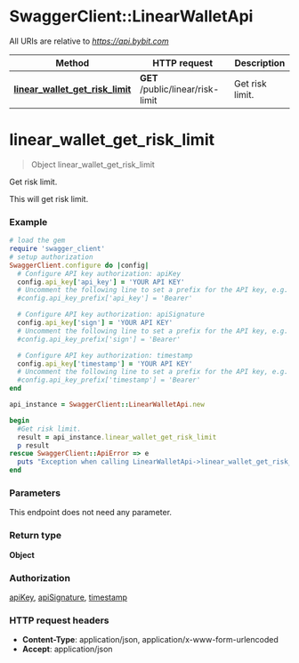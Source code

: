 # SwaggerClient::LinearWalletApi

All URIs are relative to *https://api.bybit.com*

Method | HTTP request | Description
------------- | ------------- | -------------
[**linear_wallet_get_risk_limit**](LinearWalletApi.md#linear_wallet_get_risk_limit) | **GET** /public/linear/risk-limit | Get risk limit.


# **linear_wallet_get_risk_limit**
> Object linear_wallet_get_risk_limit

Get risk limit.

This will get risk limit.

### Example
```ruby
# load the gem
require 'swagger_client'
# setup authorization
SwaggerClient.configure do |config|
  # Configure API key authorization: apiKey
  config.api_key['api_key'] = 'YOUR API KEY'
  # Uncomment the following line to set a prefix for the API key, e.g. 'Bearer' (defaults to nil)
  #config.api_key_prefix['api_key'] = 'Bearer'

  # Configure API key authorization: apiSignature
  config.api_key['sign'] = 'YOUR API KEY'
  # Uncomment the following line to set a prefix for the API key, e.g. 'Bearer' (defaults to nil)
  #config.api_key_prefix['sign'] = 'Bearer'

  # Configure API key authorization: timestamp
  config.api_key['timestamp'] = 'YOUR API KEY'
  # Uncomment the following line to set a prefix for the API key, e.g. 'Bearer' (defaults to nil)
  #config.api_key_prefix['timestamp'] = 'Bearer'
end

api_instance = SwaggerClient::LinearWalletApi.new

begin
  #Get risk limit.
  result = api_instance.linear_wallet_get_risk_limit
  p result
rescue SwaggerClient::ApiError => e
  puts "Exception when calling LinearWalletApi->linear_wallet_get_risk_limit: #{e}"
end
```

### Parameters
This endpoint does not need any parameter.

### Return type

**Object**

### Authorization

[apiKey](../README.md#apiKey), [apiSignature](../README.md#apiSignature), [timestamp](../README.md#timestamp)

### HTTP request headers

 - **Content-Type**: application/json, application/x-www-form-urlencoded
 - **Accept**: application/json



